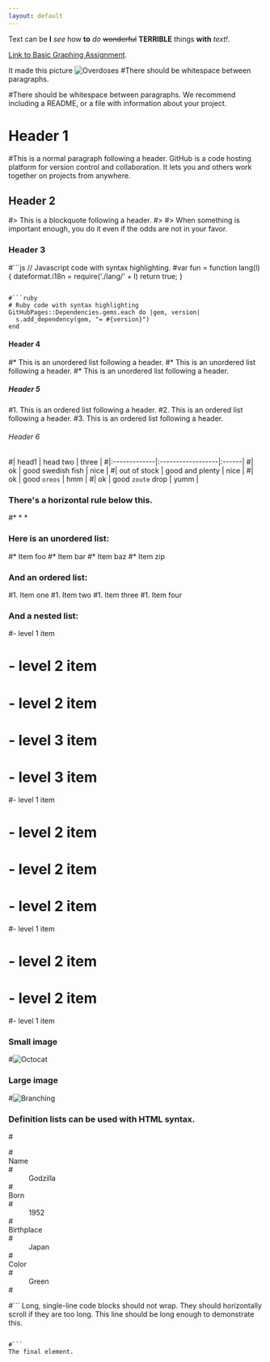 ```yaml
---
layout: default
---
```


Text can be **I** _see_ how **to** _do_  ~~wonderful~~ **TERRIBLE** things **with** _text!_.

[Link to Basic Graphing Assignment](./BasicGraphAssignment.ipynb).

It made this picture
![Overdoses](./overdoses.jpg)
#There should be whitespace between paragraphs.

#There should be whitespace between paragraphs. We recommend including a README, or a file with information about your project.

# Header 1

#This is a normal paragraph following a header. GitHub is a code hosting platform for version control and collaboration. It lets you and others work together on projects from anywhere.

## Header 2

#> This is a blockquote following a header.
#>
#> When something is important enough, you do it even if the odds are not in your favor.

### Header 3

#```js
// Javascript code with syntax highlighting.
#var fun = function lang(l) {
  dateformat.i18n = require('./lang/' + l)
  return true;
}
```

#```ruby
# Ruby code with syntax highlighting
GitHubPages::Dependencies.gems.each do |gem, version|
  s.add_dependency(gem, "= #{version}")
end
```

#### Header 4

#*   This is an unordered list following a header.
#*   This is an unordered list following a header.
#*   This is an unordered list following a header.

##### Header 5

#1.  This is an ordered list following a header.
#2.  This is an ordered list following a header.
#3.  This is an ordered list following a header.

###### Header 6

#| head1        | head two          | three |
#|:-------------|:------------------|:------|
#| ok           | good swedish fish | nice  |
#| out of stock | good and plenty   | nice  |
#| ok           | good `oreos`      | hmm   |
#| ok           | good `zoute` drop | yumm  |

### There's a horizontal rule below this.

#* * *

### Here is an unordered list:

#*   Item foo
#*   Item bar
#*   Item baz
#*   Item zip

### And an ordered list:

#1.  Item one
#1.  Item two
#1.  Item three
#1.  Item four

### And a nested list:

#- level 1 item
#  - level 2 item
#  - level 2 item
#    - level 3 item
#    - level 3 item
#- level 1 item
#  - level 2 item
#  - level 2 item
#  - level 2 item
#- level 1 item
#  - level 2 item
#  - level 2 item
#- level 1 item

### Small image

#![Octocat](https://github.githubassets.com/images/icons/emoji/octocat.png)

### Large image

#![Branching](https://guides.github.com/activities/hello-world/branching.png)


### Definition lists can be used with HTML syntax.

#<dl>
#<dt>Name</dt>
#<dd>Godzilla</dd>
#<dt>Born</dt>
#<dd>1952</dd>
#<dt>Birthplace</dt>
#<dd>Japan</dd>
#<dt>Color</dt>
#<dd>Green</dd>
#</dl>

#```
Long, single-line code blocks should not wrap. They should horizontally scroll if they are too long. This line should be long enough to demonstrate this.
```

#```
The final element.
```
